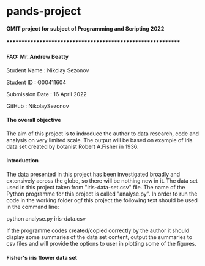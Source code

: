 # pands-project

#### GMIT project for subject of Programming and Scripting 2022
#### **********************************************************
#### FAO: Mr. Andrew Beatty

Student Name        :      Nikolay Sezonov

Student ID          :      G00411604  

Submission Date     :      16 April 2022

GitHub              :      NikolaySezonov      


#### The overall objective

The aim of this project is to indroduce the author to data research, code and analysis on very limited scale. The output will be based on example of Iris data set created by botanist Robert A.Fisher in 1936.

#### Introduction

The data presented in this project has been investigated broadly and extensively across the globe, so there will be nothing new in it. The data set used in this project taken from "iris-data-set.csv" file. The name of the Python programme for this project is called "analyse.py". In order to run the code in the working folder ogf this project the following text should be used in the command line:

python analyse.py iris-data.csv

If the programme codes created/copied correctly by the author it should display some summaries of the data set content, output the summaries to csv files and will provide the options to user in plotting some of the figures.

#### Fisher's iris flower data set







